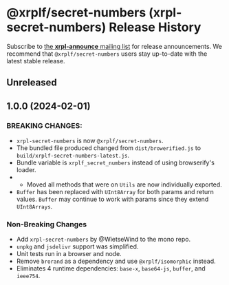 # @xrplf/secret-numbers (xrpl-secret-numbers) Release History

Subscribe to [the **xrpl-announce** mailing list](https://groups.google.com/g/xrpl-announce) for release announcements. We recommend that `@xrplf/secret-numbers` users stay up-to-date with the latest stable release.

## Unreleased

## 1.0.0 (2024-02-01)

### BREAKING CHANGES:
* `xrpl-secret-numbers` is now `@xrplf/secret-numbers`.
* The bundled file produced changed from  `dist/browerified.js` to `build/xrplf-secret-numbers-latest.js`.
* Bundle variable is `xrplf_secret_numbers` instead of using browserify's loader.
* * Moved all methods that were on `Utils` are now individually exported.
* `Buffer` has been replaced with `UInt8Array` for both params and return values. `Buffer` may continue to work with params since they extend `UInt8Arrays`.

### Non-Breaking Changes
* Add `xrpl-secret-numbers` by @WietseWind  to the mono repo.
* `unpkg` and `jsdelivr` support was simplified.
* Unit tests run in a browser and node.
* Remove `brorand` as a dependency and use `@xrplf/isomorphic` instead.
* Eliminates 4 runtime dependencies: `base-x`, `base64-js`, `buffer`, and `ieee754`.
